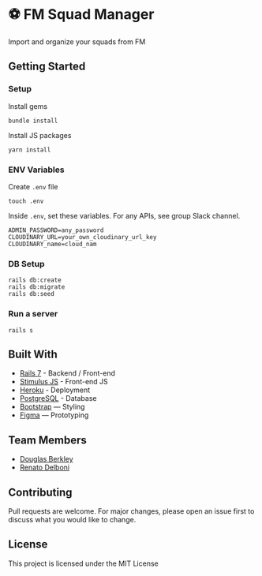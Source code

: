 # ⚽️ FM Squad Manager

Import and organize your squads from FM
  

## Getting Started
### Setup

Install gems
```
bundle install
```
Install JS packages
```
yarn install
```

### ENV Variables
Create `.env` file
```
touch .env
```
Inside `.env`, set these variables. For any APIs, see group Slack channel.
```
ADMIN_PASSWORD=any_password
CLOUDINARY_URL=your_own_cloudinary_url_key
CLOUDINARY_name=cloud_nam
```

### DB Setup
```
rails db:create
rails db:migrate
rails db:seed
```

### Run a server
```
rails s
```

## Built With
- [Rails 7](https://guides.rubyonrails.org/) - Backend / Front-end
- [Stimulus JS](https://stimulus.hotwired.dev/) - Front-end JS
- [Heroku](https://heroku.com/) - Deployment
- [PostgreSQL](https://www.postgresql.org/) - Database
- [Bootstrap](https://getbootstrap.com/) — Styling
- [Figma](https://www.figma.com) — Prototyping

## Team Members
- [Douglas Berkley](https://github.com/dmbf29/)
- [Renato Delboni](https://github.com/Netsujr)

## Contributing
Pull requests are welcome. For major changes, please open an issue first to discuss what you would like to change.

## License
This project is licensed under the MIT License

